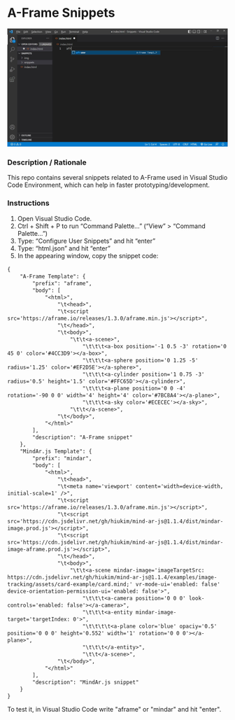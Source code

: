 # A-Frame Snippets
![Screenshot](img/screenshot.jpg)

### **Description / Rationale**
This repo contains several snippets related to A-Frame used in Visual Studio Code Environment, which can help in faster prototyping/development.

### **Instructions**
1. Open Visual Studio Code.
2.	Ctrl + Shift + P to run “Command Palette…” (“View” > “Command Palette…”)
3.	Type: “Configure User Snippets” and hit “enter”
3.	Type: “html.json” and hit “enter”
4.	In the appearing window, copy the snippet code:
```
{
    "A-Frame Template": {
        "prefix": "aframe",
        "body": [
            "<html>",
                "\t<head>",
                "\t<script src='https://aframe.io/releases/1.3.0/aframe.min.js'></script>",
                "\t</head>",
                "\t<body>",
                    "\t\t<a-scene>",
                        "\t\t\t<a-box position='-1 0.5 -3' rotation='0 45 0' color='#4CC3D9'></a-box>",
                        "\t\t\t<a-sphere position='0 1.25 -5' radius='1.25' color='#EF2D5E'></a-sphere>",
                        "\t\t\t<a-cylinder position='1 0.75 -3' radius='0.5' height='1.5' color='#FFC65D'></a-cylinder>",
                        "\t\t\t<a-plane position='0 0 -4' rotation='-90 0 0' width='4' height='4' color='#7BC8A4'></a-plane>",
                        "\t\t\t<a-sky color='#ECECEC'></a-sky>",
                    "\t\t</a-scene>",
                "\t</body>",
            "</html>"
        ],
        "description": "A-Frame snippet"
    },
    "MindAr.js Template": {
        "prefix": "mindar",
        "body": [
            "<html>",
                "\t<head>",
                "\t<meta name='viewport' content='width=device-width, initial-scale=1' />",
                "\t<script src='https://aframe.io/releases/1.3.0/aframe.min.js'></script>",
                "\t<script src='https://cdn.jsdelivr.net/gh/hiukim/mind-ar-js@1.1.4/dist/mindar-image.prod.js'></script>",
                "\t<script src='https://cdn.jsdelivr.net/gh/hiukim/mind-ar-js@1.1.4/dist/mindar-image-aframe.prod.js'></script>",
                "\t</head>",
                "\t<body>",
                    "\t\t<a-scene mindar-image='imageTargetSrc: https://cdn.jsdelivr.net/gh/hiukim/mind-ar-js@1.1.4/examples/image-tracking/assets/card-example/card.mind;' vr-mode-ui='enabled: false' device-orientation-permission-ui='enabled: false'>",
                        "\t\t\t<a-camera position='0 0 0' look-controls='enabled: false'></a-camera>",
                        "\t\t\t<a-entity mindar-image-target='targetIndex: 0'>",
                        "\t\t\t\t<a-plane color='blue' opaciy='0.5' position='0 0 0' height='0.552' width='1' rotation='0 0 0'></a-plane>",
                        "\t\t\t</a-entity>",
                        "\t\t</a-scene>",
                "\t</body>",
            "</html>"
        ],
        "description": "MindAr.js snippet"
    }
}
```

To test it, in Visual Studio Code write "aframe" or "mindar" and hit "enter".
